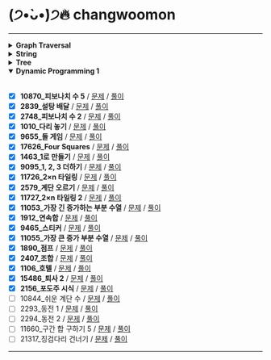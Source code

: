 # (੭•̀ᴗ•̀)੭🔥 changwoomon

---

<details markdown="1">
<summary><strong> Graph Traversal </strong></summary>

<br/>

- [X] **2606_바이러스** / [문제](https://www.acmicpc.net/problem/2606) / [풀이](https://github.com/boostcamp-ai-tech-4/coding-test-study/blob/main/changwoomon/graph_traversal/2606_%EB%B0%94%EC%9D%B4%EB%9F%AC%EC%8A%A4.py)
- [X] **1260_DFS와 BFS**  / [문제](https://www.acmicpc.net/problem/1260) / [풀이](https://github.com/boostcamp-ai-tech-4/coding-test-study/blob/main/changwoomon/graph_traversal/1260_DFS%EC%99%80BFS.py)
- [X] **11725_트리의 부모 찾기** / [문제](https://www.acmicpc.net/problem/11725) / [풀이](https://github.com/boostcamp-ai-tech-4/coding-test-study/blob/main/changwoomon/graph_traversal/11725_%ED%8A%B8%EB%A6%AC%EC%9D%98%EB%B6%80%EB%AA%A8%EC%B0%BE%EA%B8%B0.py)
- [X] **1325_효율적인 해킹** / [문제](https://www.acmicpc.net/problem/1325) / [풀이](https://github.com/boostcamp-ai-tech-4/coding-test-study/blob/main/changwoomon/graph_traversal/1325_%ED%9A%A8%EC%9C%A8%EC%A0%81%EC%9D%B8%ED%95%B4%ED%82%B9.py)
- [X] **2178_미로 탐색** / [문제](https://www.acmicpc.net/problem/2178) / [풀이](https://github.com/boostcamp-ai-tech-4/coding-test-study/blob/main/changwoomon/graph_traversal/2178_%EB%AF%B8%EB%A1%9C%ED%83%90%EC%83%89.py)
- [X] **2667_단지번호붙이기** / [문제](https://www.acmicpc.net/problem/2667) / [풀이](https://github.com/boostcamp-ai-tech-4/coding-test-study/blob/main/changwoomon/graph_traversal/2667_%EB%8B%A8%EC%A7%80%EB%B2%88%ED%98%B8%EB%B6%99%EC%9D%B4%EA%B8%B0.py)
- [X] **7576_토마토** / [문제](https://www.acmicpc.net/problem/7576) / [풀이](https://github.com/boostcamp-ai-tech-4/coding-test-study/blob/main/changwoomon/graph_traversal/7576_%ED%86%A0%EB%A7%88%ED%86%A0.py)
- [X] **7569_토마토** / [문제](https://www.acmicpc.net/problem/7569) / [풀이](https://github.com/boostcamp-ai-tech-4/coding-test-study/blob/main/changwoomon/graph_traversal/7569_%ED%86%A0%EB%A7%88%ED%86%A0.py)
- [X] **16918_봄버맨** / [문제](https://www.acmicpc.net/problem/16918) / [풀이](https://github.com/boostcamp-ai-tech-4/coding-test-study/blob/main/changwoomon/graph_traversal/16918_%EB%B4%84%EB%B2%84%EB%A7%A8.py)
- [ ] 5547_일루미네이션 / [문제](https://www.acmicpc.net/problem/5547) / [풀이]()
- [X] **14502_연구소** / [문제](https://www.acmicpc.net/problem/14502) / [풀이](https://github.com/boostcamp-ai-tech-4/coding-test-study/blob/main/changwoomon/graph_traversal/14502_%EC%97%B0%EA%B5%AC%EC%86%8C.py)
- [ ] 16234_인구 이동 / [문제](https://www.acmicpc.net/problem/16234) / [풀이]()
- [X] **2636_치즈** / [문제](https://www.acmicpc.net/problem/2636) / [풀이](https://github.com/boostcamp-ai-tech-4/coding-test-study/blob/main/changwoomon/graph_traversal/2636_%EC%B9%98%EC%A6%88.py)
- [X] **13549_숨바꼭질 3** / [문제](https://www.acmicpc.net/problem/13549) / [풀이](https://github.com/boostcamp-ai-tech-4/coding-test-study/blob/main/changwoomon/graph_traversal/13549_%EC%88%A8%EB%B0%94%EA%BC%AD%EC%A7%883.py)
- [ ] 1600_말이 되고픈 원숭이 / [문제](https://www.acmicpc.net/problem/1600) / [풀이]()
- [ ] 17836_공주님을 구해라! / [문제](https://www.acmicpc.net/problem/17836) / [풀이]()
- [X] **16973_직사각형 탈출** / [문제](https://www.acmicpc.net/problem/16973) / [풀이](https://github.com/boostcamp-ai-tech-4/coding-test-study/blob/main/changwoomon/graph_traversal/16973_%EC%A7%81%EC%82%AC%EA%B0%81%ED%98%95%ED%83%88%EC%B6%9C.py)
- [X] **14940_쉬운 최단거리** / [문제](https://www.acmicpc.net/problem/14940) / [풀이](https://github.com/boostcamp-ai-tech-4/coding-test-study/blob/main/changwoomon/graph_traversal/14940_%EC%89%AC%EC%9A%B4%EC%B5%9C%EB%8B%A8%EA%B1%B0%EB%A6%AC.py)
- [X] **18513_샘터** / [문제](https://www.acmicpc.net/problem/18513) / [풀이](https://github.com/boostcamp-ai-tech-4/coding-test-study/blob/main/changwoomon/graph_traversal/18513_%EC%83%98%ED%84%B0.py)
- [X] **2668_숫자고르기** / [문제](https://www.acmicpc.net/problem/2668) / [풀이](https://github.com/boostcamp-ai-tech-4/coding-test-study/blob/main/changwoomon/graph_traversal/2668_%EC%88%AB%EC%9E%90%EA%B3%A0%EB%A5%B4%EA%B8%B0.py)
- [X] **13023_ABCDE** / [문제](https://www.acmicpc.net/problem/13023) / [풀이](https://github.com/boostcamp-ai-tech-4/coding-test-study/blob/main/changwoomon/graph_traversal/13023_ABCDE.py)
- [X] **16954_움직이는 미로 탈출** / [문제](https://www.acmicpc.net/problem/16954) / [풀이](https://github.com/boostcamp-ai-tech-4/coding-test-study/blob/main/changwoomon/graph_traversal/16954_%EC%9B%80%EC%A7%81%EC%9D%B4%EB%8A%94%EB%AF%B8%EB%A1%9C%ED%83%88%EC%B6%9C.py)

</details>

<details markdown="1">
<summary><strong> String </strong></summary>

<br/>

- [X] **3029_경고** / [문제](https://www.acmicpc.net/problem/3029) / [풀이](https://github.com/boostcamp-ai-tech-4/coding-test-study/blob/main/changwoomon/string/3029_%EA%B2%BD%EA%B3%A0.py)
- [X] **11720_숫자의 합** / [문제](https://www.acmicpc.net/problem/11720) / [풀이](https://github.com/boostcamp-ai-tech-4/coding-test-study/blob/main/changwoomon/string/11720_%EC%88%AB%EC%9E%90%EC%9D%98%ED%95%A9.py)
- [X] **11365_!밀비 급일** / [문제](https://www.acmicpc.net/problem/11365) / [풀이](https://github.com/boostcamp-ai-tech-4/coding-test-study/blob/main/changwoomon/string/11365_%EB%B0%80%EB%B9%84%EA%B8%89%EC%9D%BC.py)
- [X] **9046_복호화** / [문제](https://www.acmicpc.net/problem/9046) / [풀이](https://github.com/boostcamp-ai-tech-4/coding-test-study/blob/main/changwoomon/string/9046_%EB%B3%B5%ED%98%B8%ED%99%94.py)
- [X] **10798_세로읽기** / [문제](https://www.acmicpc.net/problem/10798) / [풀이](https://github.com/boostcamp-ai-tech-4/coding-test-study/blob/main/changwoomon/string/10798_%EC%84%B8%EB%A1%9C%EC%9D%BD%EA%B8%B0.py)
- [X] **20154_이 구역의 승자는 누구야?!** / [문제](https://www.acmicpc.net/problem/20154) / [풀이](https://github.com/boostcamp-ai-tech-4/coding-test-study/blob/main/changwoomon/string/20154_%EC%9D%B4%EA%B5%AC%EC%97%AD%EC%9D%98%EC%8A%B9%EC%9E%90%EB%8A%94%EB%88%84%EA%B5%AC%EC%95%BC.py)
- [X] **6550_부분 문자열** / [문제](https://www.acmicpc.net/problem/6550) / [풀이](https://github.com/boostcamp-ai-tech-4/coding-test-study/blob/main/changwoomon/string/6550_%EB%B6%80%EB%B6%84%EB%AC%B8%EC%9E%90%EC%97%B4.py)
- [X] **1316_그룹 단어 체커** / [문제](https://www.acmicpc.net/problem/1316) / [풀이](https://github.com/boostcamp-ai-tech-4/coding-test-study/blob/main/changwoomon/string/1316_%EA%B7%B8%EB%A3%B9%EB%8B%A8%EC%96%B4%EC%B2%B4%EC%BB%A4.py)
- [X] **1181_단어 정렬** / [문제](https://www.acmicpc.net/problem/1181) / [풀이](https://github.com/boostcamp-ai-tech-4/coding-test-study/blob/main/changwoomon/string/1181_%EB%8B%A8%EC%96%B4%EC%A0%95%EB%A0%AC.py)
- [X] **4659_비밀번호 발음하기** / [문제](https://www.acmicpc.net/problem/4659) / [풀이](https://github.com/boostcamp-ai-tech-4/coding-test-study/blob/main/changwoomon/string/4659_%EB%B9%84%EB%B0%80%EB%B2%88%ED%98%B8%EB%B0%9C%EC%9D%8C%ED%95%98%EA%B8%B0.py)
- [X] **16171_나는 친구가 적다 (Small)** / [문제](https://www.acmicpc.net/problem/16171) / [풀이](https://github.com/boostcamp-ai-tech-4/coding-test-study/blob/main/changwoomon/string/16171_%EB%82%98%EB%8A%94%EC%B9%9C%EA%B5%AC%EA%B0%80%EC%A0%81%EB%8B%A4_Small.py)
- [X] **9342_염색체** / [문제](https://www.acmicpc.net/problem/9342) / [풀이](https://github.com/boostcamp-ai-tech-4/coding-test-study/blob/main/changwoomon/string/9342_%EC%97%BC%EC%83%89%EC%B2%B4.py)
- [X] **1764_듣보잡** / [문제](https://www.acmicpc.net/problem/1764) / [풀이](https://github.com/boostcamp-ai-tech-4/coding-test-study/blob/main/changwoomon/string/1764_%EB%93%A3%EB%B3%B4%EC%9E%A1.py)
- [X] **20291_파일 정리** / [문제](https://www.acmicpc.net/problem/20291) / [풀이](https://github.com/boostcamp-ai-tech-4/coding-test-study/blob/main/changwoomon/string/20291_%ED%8C%8C%EC%9D%BC%EC%A0%95%EB%A6%AC.py)
- [X] **17413_단어 뒤집기 2** / [문제](https://www.acmicpc.net/problem/17413) / [풀이](https://github.com/boostcamp-ai-tech-4/coding-test-study/blob/main/changwoomon/string/17413_%EB%8B%A8%EC%96%B4%EB%92%A4%EC%A7%91%EA%B8%B02.py)
- [X] **17609_회문** / [문제](https://www.acmicpc.net/problem/17609) / [풀이](https://github.com/boostcamp-ai-tech-4/coding-test-study/blob/main/changwoomon/string/17609_%ED%9A%8C%EB%AC%B8.py)
- [X] **20437_문자열 게임 2** / [문제](https://www.acmicpc.net/problem/20437) / [풀이](https://github.com/boostcamp-ai-tech-4/coding-test-study/blob/main/changwoomon/string/20437_%EB%AC%B8%EC%9E%90%EC%97%B4%EA%B2%8C%EC%9E%842.py)

</details>

<details markdown="1">
<summary><strong>Tree</strong></summary>

<br/>

- [X] **9934_완전 이진 트리** / [문제](https://www.acmicpc.net/problem/9934) / [풀이](https://github.com/boostcamp-ai-tech-4/coding-test-study/blob/main/changwoomon/tree/9934_%EC%99%84%EC%A0%84%EC%9D%B4%EC%A7%84%ED%8A%B8%EB%A6%AC.py)
- [X] **11725_트리의 부모 찾기** / [문제](https://www.acmicpc.net/problem/11725) / [풀이](https://github.com/boostcamp-ai-tech-4/coding-test-study/blob/main/changwoomon/tree/11725_%ED%8A%B8%EB%A6%AC%EC%9D%98%EB%B6%80%EB%AA%A8%EC%B0%BE%EA%B8%B0.py)
- [X] **1991_트리 순회** / [문제](https://www.acmicpc.net/problem/1991) / [풀이](https://github.com/boostcamp-ai-tech-4/coding-test-study/blob/main/changwoomon/tree/1991_%ED%8A%B8%EB%A6%AC%EC%88%9C%ED%9A%8C.py)
- [X] **5639_이진 검색 트리** / [문제](https://www.acmicpc.net/problem/5639) / [풀이](https://github.com/boostcamp-ai-tech-4/coding-test-study/blob/main/changwoomon/tree/5639_%EC%9D%B4%EC%A7%84%EA%B2%80%EC%83%89%ED%8A%B8%EB%A6%AC.py)
- [X] **1068_트리**/ [문제](https://www.acmicpc.net/problem/1068) / [풀이](https://github.com/boostcamp-ai-tech-4/coding-test-study/blob/main/changwoomon/tree/1068_%ED%8A%B8%EB%A6%AC.py)
- [ ] 6416_트리인가?/ [문제](https://www.acmicpc.net/problem/6416) / [풀이]()
- [X] **14675_단절점과 단절선** / [문제](https://www.acmicpc.net/problem/14675) / [풀이](https://github.com/boostcamp-ai-tech-4/coding-test-study/blob/main/changwoomon/tree/14675_%EB%8B%A8%EC%A0%88%EC%A0%90%EA%B3%BC%EB%8B%A8%EC%A0%88%EC%84%A0.py)
- [X] **17073_나무 위의 빗물** / [문제](https://www.acmicpc.net/problem/17073) / [풀이](https://github.com/boostcamp-ai-tech-4/coding-test-study/blob/main/changwoomon/tree/17073_%EB%82%98%EB%AC%B4%EC%9C%84%EC%9D%98%EB%B9%97%EB%AC%BC.py)

</details>

<details markdown="1" open>
<summary><strong>Dynamic Programming 1</strong></summary>

<br/>

- [X] **10870_피보나치 수 5** / [문제](https://www.acmicpc.net/problem/10870) / [풀이](https://github.com/boostcamp-ai-tech-4/coding-test-study/blob/main/changwoomon/dynamic_programming_1/10870_%ED%94%BC%EB%B3%B4%EB%82%98%EC%B9%98%EC%88%985.py)
- [X] **2839_설탕 배달** / [문제](https://www.acmicpc.net/problem/2839) / [풀이](https://github.com/boostcamp-ai-tech-4/coding-test-study/blob/main/changwoomon/dynamic_programming_1/2839_%EC%84%A4%ED%83%95%EB%B0%B0%EB%8B%AC.py)
- [X] **2748_피보나치 수 2** / [문제](https://www.acmicpc.net/problem/2748) / [풀이](https://github.com/boostcamp-ai-tech-4/coding-test-study/blob/main/changwoomon/dynamic_programming_1/2748_%ED%94%BC%EB%B3%B4%EB%82%98%EC%B9%98%EC%88%982.py)
- [X] **1010_다리 놓기** / [문제](https://www.acmicpc.net/problem/1010) / [풀이](https://github.com/boostcamp-ai-tech-4/coding-test-study/blob/main/changwoomon/dynamic_programming_1/1010_%EB%8B%A4%EB%A6%AC%EB%86%93%EA%B8%B0.py)
- [X] **9655_돌 게임** / [문제](https://www.acmicpc.net/problem/9655) / [풀이](https://github.com/boostcamp-ai-tech-4/coding-test-study/blob/main/changwoomon/dynamic_programming_1/9655_%EB%8F%8C%EA%B2%8C%EC%9E%84.py)
- [X] **17626_Four Squares** / [문제](https://www.acmicpc.net/problem/17626) / [풀이](https://github.com/boostcamp-ai-tech-4/coding-test-study/blob/main/changwoomon/dynamic_programming_1/17626_FourSquares.py)
- [X] **1463_1로 만들기** / [문제](https://www.acmicpc.net/problem/1463) / [풀이](https://github.com/boostcamp-ai-tech-4/coding-test-study/blob/main/changwoomon/dynamic_programming_1/1463_1%EB%A1%9C%EB%A7%8C%EB%93%A4%EA%B8%B0.py)
- [X] **9095_1, 2, 3 더하기** / [문제](https://www.acmicpc.net/problem/9095) / [풀이](https://github.com/boostcamp-ai-tech-4/coding-test-study/blob/main/changwoomon/dynamic_programming_1/9095_1%2C2%2C3%EB%8D%94%ED%95%98%EA%B8%B0.py)
- [X] **11726_2×n 타일링** / [문제](https://www.acmicpc.net/problem/11726) / [풀이](https://github.com/boostcamp-ai-tech-4/coding-test-study/blob/main/changwoomon/dynamic_programming_1/11726_2xn%ED%83%80%EC%9D%BC%EB%A7%81.py)
- [X] **2579_계단 오르기** / [문제](https://www.acmicpc.net/problem/2579) / [풀이](https://github.com/boostcamp-ai-tech-4/coding-test-study/blob/main/changwoomon/dynamic_programming_1/2579_%EA%B3%84%EB%8B%A8%EC%98%A4%EB%A5%B4%EA%B8%B0.py)
- [X] **11727_2×n 타일링 2** / [문제](https://www.acmicpc.net/problem/11727) / [풀이](https://github.com/boostcamp-ai-tech-4/coding-test-study/blob/main/changwoomon/dynamic_programming_1/11727_2%C3%97n%ED%83%80%EC%9D%BC%EB%A7%812.py)
- [X] **11053_가장 긴 증가하는 부분 수열** / [문제](https://www.acmicpc.net/problem/11053) / [풀이](https://github.com/boostcamp-ai-tech-4/coding-test-study/blob/main/changwoomon/dynamic_programming_1/11053_%EA%B0%80%EC%9E%A5%EA%B8%B4%EC%A6%9D%EA%B0%80%ED%95%98%EB%8A%94%EB%B6%80%EB%B6%84%EC%88%98%EC%97%B4.py)
- [X] **1912_연속합** / [문제](https://www.acmicpc.net/problem/1912) / [풀이](https://github.com/boostcamp-ai-tech-4/coding-test-study/blob/main/changwoomon/dynamic_programming_1/1912_%EC%97%B0%EC%86%8D%ED%95%A9.py)
- [X] **9465_스티커** / [문제](https://www.acmicpc.net/problem/9465) / [풀이](https://github.com/boostcamp-ai-tech-4/coding-test-study/blob/main/changwoomon/dynamic_programming_1/9465_%EC%8A%A4%ED%8B%B0%EC%BB%A4.py)
- [X] **11055_가장 큰 증가 부분 수열** / [문제](https://www.acmicpc.net/problem/11055) / [풀이](https://github.com/boostcamp-ai-tech-4/coding-test-study/blob/main/changwoomon/dynamic_programming_1/11055_%EA%B0%80%EC%9E%A5%ED%81%B0%EC%A6%9D%EA%B0%80%EB%B6%80%EB%B6%84%EC%88%98%EC%97%B4.py)
- [X] **1890_점프** / [문제](https://www.acmicpc.net/problem/1890) / [풀이](https://github.com/boostcamp-ai-tech-4/coding-test-study/blob/main/changwoomon/dynamic_programming_1/1890_%EC%A0%90%ED%94%84.py)
- [X] **2407_조합** / [문제](https://www.acmicpc.net/problem/2407) / [풀이]()
- [X] **1106_호텔** / [문제](https://www.acmicpc.net/problem/1106) / [풀이]()
- [X] **15486_퇴사 2** / [문제](https://www.acmicpc.net/problem/15486) / [풀이]()
- [X] **2156_포도주 시식** / [문제](https://www.acmicpc.net/problem/2156) / [풀이]()
- [ ] 10844_쉬운 계단 수 / [문제](https://www.acmicpc.net/problem/10844) / [풀이]()
- [ ] 2293_동전 1 / [문제](https://www.acmicpc.net/problem/2293) / [풀이]()
- [ ] 2294_동전 2 / [문제](https://www.acmicpc.net/problem/2294) / [풀이]()
- [ ] 11660_구간 합 구하기 5 / [문제](https://www.acmicpc.net/problem/11660) / [풀이]()
- [ ] 21317_징검다리 건너기 / [문제](https://www.acmicpc.net/problem/21317) / [풀이]()

</details>

---

